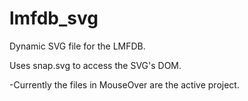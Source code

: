 # lmfdb_svg
Dynamic SVG file for the LMFDB.

Uses snap.svg to access the SVG's DOM.

-Currently the files in MouseOver are the active project.
